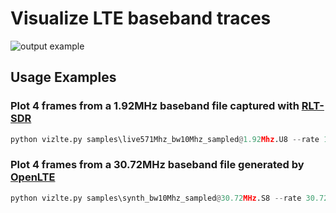 # Visualize LTE baseband traces

![output example](http://i.imgur.com/lP9EHAzl.jpg "output example")

## Usage Examples

### Plot 4 frames from a 1.92MHz baseband file captured with [RLT-SDR](http://sdr.osmocom.org/trac/wiki/rtl-sdr)
 ```python
 python vizlte.py samples\live571Mhz_bw10Mhz_sampled@1.92Mhz.U8 --rate 1.92e6 --format U8 -n 4
 ```

### Plot 4 frames from a 30.72MHz baseband  file generated by [OpenLTE](http://sourceforge.net/projects/openlte/)
 ```python
 python vizlte.py samples\synth_bw10Mhz_sampled@30.72MHz.S8 --rate 30.72e6 --format S8 -n 4 -z 3e6
 ```

